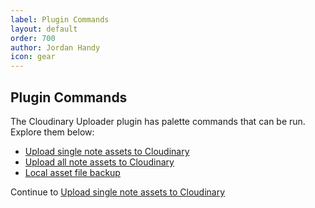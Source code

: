 ```yaml
---
label: Plugin Commands
layout: default
order: 700
author: Jordan Handy
icon: gear
---
```

## Plugin Commands

The Cloudinary Uploader plugin has palette commands that can be run.  Explore them below:
- [Upload single note assets to Cloudinary](upload-single-note-cloudinary.md)
- [Upload all note assets to Cloudinary](upload-all-notes-cloudinary.md)
- [Local asset file backup](backup-vault-assets.md)

Continue to [Upload single note assets to Cloudinary](upload-single-note-cloudinary.md)
